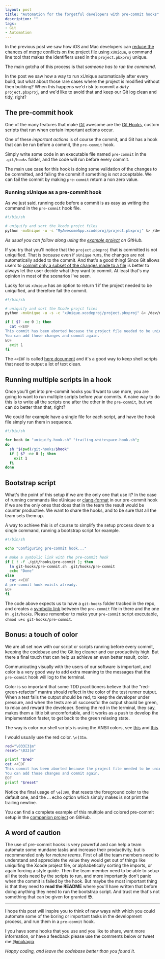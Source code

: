 ```yaml
---
layout: post
title: "Automation for the forgetful developers with pre-commit hooks"
description: ""
tags:
- Git
- Automation
---
```


In the previous post we saw how iOS and Mac developers can [reduce the chances of merge conflicts on the project file using `xUnique`](http://www.mokacoding.com/blog/xunique/), a command line tool that makes the identifiers used in the `project.pbxproj` unique.

The main gotcha of this process is that _someone has to run the command_.

In the post we saw how a way to run xUnique automatically after every build, but what about those rare cases where the project is modified without then building? When this happens we'd risk to commit a _dirty_ `project.pbxproj`, and we'd like to avoid that and keep our Git log clean and tidy, right?

## The pre-commit hook

One of the many features that make [Git](http://git-scm.com/) awesome are the [Git Hooks](http://git-scm.com/book/en/v2/Customizing-Git-Git-Hooks), custom scripts that run when certain important actions occur.

One of these _important actions_ is of course the commit, and Git has a hook that can be run before a commit, the `pre-commit` hook.

Simply write some code in an executable file named `pre-commit` in the `.git/hooks` folder, and the code will run before every commit.

The main use case for this hook is doing some validation of the changes to be committed, and failing the commit if something is not acceptable. We can fail the commit by making `pre-commit` return a non zero value.

### Running xUnique as a pre-commit hook

As we just said, running code before a commit is as easy as writing the command in the `pre-commit` hook file.

```bash
#!/bin/sh

# uniquify and sort the Xcode projct files
python -mxUnique -u -s "MyAwesomeApp.xcodeproj/project.pbxproj" &> /dev/null
```

_As usual you can follow along using the [example project](https://github.com/mokacoding/xUnique-Example) on GitHub._

If you try that you'll notice that the `project.pbxproj` that is committed is not uniquified. That is because even if `xUnique` runs, the changes are not automatically added to the commit. And that's a good thing! Since Git allows users to [commit only a subset of the changes made to a file](https://git-scm.com/book/en/v2/Git-Tools-Interactive-Staging) is better to always let the user decide what they want to commit. At least that's my opinion in most of the scenarios I've seen.

Lucky for us `xUnique` has an option to return 1 if the project needed to be uniquified, and therefore fail the commit.

```bash
#!/bin/sh

# uniquify and sort the Xcode projct files
python -mxUnique -u -s -c "xUnique.xcodeproj/project.pbxproj" &> /dev/null

if [ $? -ne 0 ]; then
  cat <<EOF
This commit has been aborted because the project file needed to be uniquified.
You can add those changes and commit again.
EOF
  exit 1
fi
```

The `<<EOF` is called [here document](http://tldp.org/LDP/abs/html/here-docs.html) and it's a good way to keep shell scripts that need to output a lot of text clean.

## Running multiple scripts in a hook

Once you'll get into pre-commit hooks you'll want to use more, you are going to want to run multiple scripts before your commits. A naive way to do this is to write all the scripts one after the other in the `pre-commit`, but we can do better than that, right?

We could for example have a single file for each script, and have the hook file simply run them in sequence.

```bash
#!/bin/sh

for hook in "uniquify-hook.sh" "trailing-whitespace-hook.sh";
do
  sh "$(pwd)/git-hooks/$hook"
  if [ $? -ne 0 ]; then
    exit 1
  fi
done
```

## Bootstrap script

What's the point of this setup if we are the only one that use it? In the case of running commands like xUnique or [clang-format](http://clang.llvm.org/docs/ClangFormat.html) in our pre-commit hook if we are the only ones that does that in the team the result would be counter productive. We want to share the hooks, and to be sure that all the team sets them up.

A way to achieve this is of course to simplify the setup process down to a single command, running a bootstrap script for example.

```bash
#!/bin/sh

echo "Configuring pre-commit hook..."

# make a symbolic link with the pre-commit hook
if [ ! -f ./git/hooks/pre-commit ]; then
  ln git-hooks/pre-commit.sh .git/hooks/pre-commit
  echo "Done"
else
  cat <<EOF
A pre-commit hook exists already.
EOF
fi
```

The code above expects us to have a `git-hooks` folder tracked in the repo, and creates a [symbolic link](http://en.wikipedia.org/wiki/Symbolic_link) between the `pre-commit` file in there and the one in `.git/hooks`. Please remember to make your `pre-commit` script executable, `chmod u+x git-hooks/pre-commit`.

## Bonus: a touch of color

We are all set now with our script or scripts running before every commit, keeping the codebase and the Git log cleaner and our productivity high. But there a final touch that can help us achieve an even better result, color.

Communicating visually with the users of our software is important, and color is a very good way to add extra meaning to the messages that the `pre-commit` hook will log to the terminal.

Color is so important that some TDD practitioners believe that the "red-green-refactor" mantra should reflect in the color of the test runner output. When a test fails the output should be red, to keep the developer under pressure, and when the tests are all successful the output should be green, to relax and reward the developer. Seeing the red in the terminal, they say, makes them a little bit uncomfortable, and it works as a push to develop the implementation faster, to get back to the green relaxing state.

The way is color our shell scripts is using the ANSII colors, see [this](https://en.wikipedia.org/wiki/ANSI_escape_code#Colors) and [this](http://misc.flogisoft.com/bash/tip_colors_and_formatting).

I would usually use the red color. `\e[31m`.

```bash
red="\033[31m"
reset="\033[m"

printf "$red"
cat <<EOF
This commit has been aborted because the project file needed to be uniquified.
You can add those changes and commit again.
EOF
printf "$reset"
```

Notice the final usage of `\e[39m`, that resets the foreground color to the default one, and the ... echo option which simply makes is not print the trailing newline.

You can find a complete example of this multiple and colored pre-commit setup in the [companion project](https://github.com/mokacoding/xUnique-Example) on GitHub.

## A word of caution

The use of pre-commit hooks is very powerful and can help a team automate some mundane tasks and increase their productivity, but is recommended only for _mature teams_. First of all the team members need to understand and appreciate the value they would get out of things like uniquifing the Xcode project file, or alphabetically sorting the imports, or again forcing a style guide. Then the team member need to be able to setup all the tools need by the scripts to run, and more importantly don't panic when the commit is failed by the hook. But maybe the most important thing is that they need to **read the README** where you'll have written that before doing anything they need to run the bootstrap script. And trust me that's not something that can be given for granted 😳.

---

I hope this post will inspire you to think of new ways with which you could automate some of the boring or important tasks in the development process, and run them in a `pre-commit` hook.

I you have some hooks that you use and you like to share, want more information, or have a feedback please use the comments below or tweet me [@mokagio](https://twitter.com/mokagio)

_Happy coding, and leave the codebase better than you found it._
